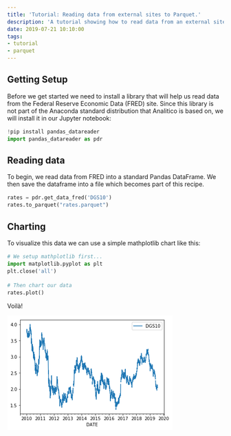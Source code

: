 ```yaml
---
title: 'Tutorial: Reading data from external sites to Parquet.'
description: 'A tutorial showing how to read data from an external site to a compact Parquet file and chart it daily.'
date: 2019-07-21 10:10:00
tags:
- tutorial
- parquet
---
```


## Getting Setup

Before we get started we need to install a library that will help us read data from the Federal Reserve Economic Data (FRED) site. Since this library is not part of the Anaconda standard distribution that Analitico is based on, we will install it in our Jupyter notebook:

```py
!pip install pandas_datareader
import pandas_datareader as pdr
```

## Reading data 

To begin, we read data from FRED into a standard Pandas DataFrame. We then save the dataframe into a file which becomes part of this recipe.

```py
rates = pdr.get_data_fred('DGS10')
rates.to_parquet("rates.parquet")
```

## Charting

To visualize this data we can use a simple mathplotlib chart like this:

```py
# We setup mathplotlib first...
import matplotlib.pyplot as plt
plt.close('all')

# Then chart our data
rates.plot()
```

Voilà!  

![Chart](assets/chart.png)

